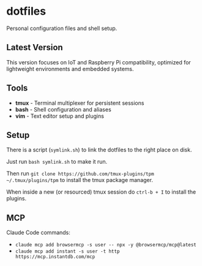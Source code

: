 # dotfiles

Personal configuration files and shell setup.

## Latest Version

This version focuses on IoT and Raspberry Pi compatibility, optimized for lightweight environments and embedded systems.

## Tools

- **tmux** - Terminal multiplexer for persistent sessions
- **bash** - Shell configuration and aliases  
- **vim** - Text editor setup and plugins

## Setup

There is a script (`symlink.sh`) to link the dotfiles to the right place on disk.

Just run `bash symlink.sh` to make it run.

Then run `git clone https://github.com/tmux-plugins/tpm ~/.tmux/plugins/tpm` to install the tmux package manager.

When inside a new (or resourced) tmux session do `ctrl-b + I` to install the plugins.

## MCP

Claude Code commands:
* `claude mcp add browsermcp -s user -- npx -y @browsermcp/mcp@latest`
* `claude mcp add instant -s user -t http https://mcp.instantdb.com/mcp`
